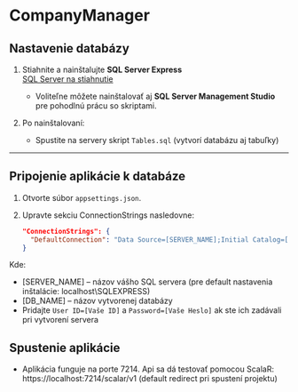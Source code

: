 # CompanyManager

## Nastavenie databázy

1. Stiahnite a nainštalujte **SQL Server Express**  
   [SQL Server na stiahnutie](https://www.microsoft.com/en-us/sql-server/sql-server-downloads)
   - Voliteľne môžete nainštalovať aj **SQL Server Management Studio** pre pohodlnú prácu so skriptami.

2. Po nainštalovaní:
   - Spustite na servery skript `Tables.sql` (vytvorí databázu aj tabuľky)

---

## Pripojenie aplikácie k databáze

1. Otvorte súbor `appsettings.json`.
2. Upravte sekciu ConnectionStrings nasledovne:

   ```json
   "ConnectionStrings": {
     "DefaultConnection": "Data Source=[SERVER_NAME];Initial Catalog=[DB_NAME];Trusted_Connection=True;Encrypt=False;TrustServerCertificate=True;"
   }

Kde:
- [SERVER_NAME] – názov vášho SQL servera (pre default nastavenia inštalácie: localhost\\SQLEXPRESS)
- [DB_NAME] – názov vytvorenej databázy
- Pridajte `User ID=[Vaše ID]` a `Password=[Vaše Heslo]` ak ste ich zadávali pri vytvorení servera

## Spustenie aplikácie
- Aplikácia funguje na porte 7214. Api sa dá testovať pomocou ScalaR: https://localhost:7214/scalar/v1 (default redirect pri spustení projektu)
